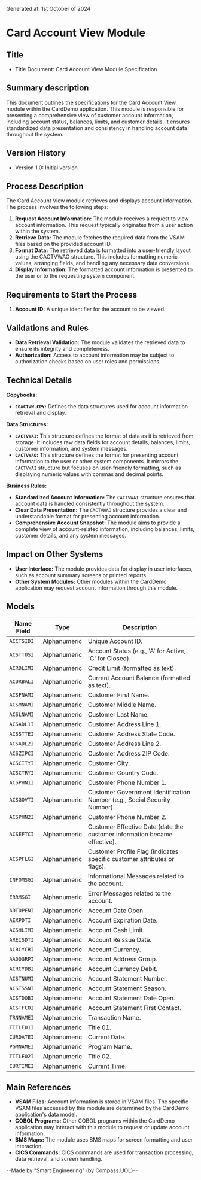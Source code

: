 Generated at: 1st October of 2024

# Card Account View Module

## Title

- Title Document: Card Account View Module Specification

## Summary description

This document outlines the specifications for the Card Account View module within the CardDemo application. This module is responsible for presenting a comprehensive view of customer account information, including account status, balances, limits, and customer details. It ensures standardized data presentation and consistency in handling account data throughout the system.

## Version History

- Version 1.0: Initial version

## Process Description

The Card Account View module retrieves and displays account information. The process involves the following steps:

1.  **Request Account Information:** The module receives a request to view account information. This request typically originates from a user action within the system.
2.  **Retrieve Data:** The module fetches the required data from the VSAM files based on the provided account ID.
3.  **Format Data:** The retrieved data is formatted into a user-friendly layout using the CACTVWAO structure. This includes formatting numeric values, arranging fields, and handling any necessary data conversions.
4.  **Display Information:** The formatted account information is presented to the user or to the requesting system component.

## Requirements to Start the Process

1.  **Account ID:** A unique identifier for the account to be viewed.

## Validations and Rules

*   **Data Retrieval Validation:** The module validates the retrieved data to ensure its integrity and completeness.
*   **Authorization:** Access to account information may be subject to authorization checks based on user roles and permissions.

## Technical Details

**Copybooks:**

*   **`COACTVW.CPY`:** Defines the data structures used for account information retrieval and display.

**Data Structures:**

*   **`CACTVWAI`:** This structure defines the format of data as it is retrieved from storage. It includes raw data fields for account details, balances, limits, customer information, and system messages.
*   **`CACTVWAO`:** This structure defines the format for presenting account information to the user or other system components. It mirrors the `CACTVWAI` structure but focuses on user-friendly formatting, such as displaying numeric values with commas and decimal points.

**Business Rules:**

*   **Standardized Account Information:** The `CACTVWAI` structure ensures that account data is handled consistently throughout the system.
*   **Clear Data Presentation:** The `CACTVWAO` structure provides a clear and understandable format for presenting account information.
*   **Comprehensive Account Snapshot:** The module aims to provide a complete view of account-related information, including balances, limits, customer details, and any system messages.

## Impact on Other Systems

*   **User Interface:** The module provides data for display in user interfaces, such as account summary screens or printed reports.
*   **Other System Modules:** Other modules within the CardDemo application may request account information through this module.

## Models

| Name Field        | Type        | Description                                                                                                                                                                                                      |
| ----------------- | ------------ | ---------------------------------------------------------------------------------------------------------------------------------------------------------------------------------------------------------------- |
| `ACCTSIDI`        | Alphanumeric | Unique Account ID.                                                                                                                                                                                                    |
| `ACSTTUSI`        | Alphanumeric | Account Status (e.g., 'A' for Active, 'C' for Closed).                                                                                                                                                               |
| `ACRDLIMI`        | Alphanumeric | Credit Limit (formatted as text).                                                                                                                                                                                    |
| `ACURBALI`        | Alphanumeric | Current Account Balance (formatted as text).                                                                                                                                                                         |
| `ACSFNAMI`        | Alphanumeric | Customer First Name.                                                                                                                                                                                                |
| `ACSMNAMI`        | Alphanumeric | Customer Middle Name.                                                                                                                                                                                               |
| `ACSLNAMI`        | Alphanumeric | Customer Last Name.                                                                                                                                                                                                 |
| `ACSADL1I`        | Alphanumeric | Customer Address Line 1.                                                                                                                                                                                               |
| `ACSSTTEI`        | Alphanumeric | Customer Address State Code.                                                                                                                                                                                           |
| `ACSADL2I`        | Alphanumeric | Customer Address Line 2.                                                                                                                                                                                               |
| `ACSZIPCI`        | Alphanumeric | Customer Address ZIP Code.                                                                                                                                                                                            |
| `ACSCITYI`        | Alphanumeric | Customer City.                                                                                                                                                                                                      |
| `ACSCTRYI`        | Alphanumeric | Customer Country Code.                                                                                                                                                                                               |
| `ACSPHN1I`        | Alphanumeric | Customer Phone Number 1.                                                                                                                                                                                             |
| `ACSGOVTI`        | Alphanumeric | Customer Government Identification Number (e.g., Social Security Number).                                                                                                                                             |
| `ACSPHN2I`        | Alphanumeric | Customer Phone Number 2.                                                                                                                                                                                             |
| `ACSEFTCI`        | Alphanumeric | Customer Effective Date (date the customer information became effective).                                                                                                                                              |
| `ACSPFLGI`        | Alphanumeric | Customer Profile Flag (indicates specific customer attributes or flags).                                                                                                                                                 |
| `INFOMSGI`        | Alphanumeric | Informational Messages related to the account.                                                                                                                                                                          |
| `ERRMSGI`        | Alphanumeric | Error Messages related to the account.                                                                                                                                                                               |
| `ADTOPENI`        | Alphanumeric | Account Date Open.                                                                                                                                                                                                    |
| `AEXPDTI`        | Alphanumeric | Account Expiration Date.                                                                                                                                                                                                 |
| `ACSHLIMI`        | Alphanumeric | Account Cash Limit.                                                                                                                                                                                                   |
| `AREISDTI`        | Alphanumeric | Account Reissue Date.                                                                                                                                                                                                  |
| `ACRCYCRI`        | Alphanumeric | Account Currency.                                                                                                                                                                                                      |
| `AADDGRPI`        | Alphanumeric | Account Address Group.                                                                                                                                                                                                 |
| `ACRCYDBI`        | Alphanumeric | Account Currency Debit.                                                                                                                                                                                                 |
| `ACSTNUMI`        | Alphanumeric | Account Statement Number.                                                                                                                                                                                              |
| `ACSTSSNI`        | Alphanumeric | Account Statement Season.                                                                                                                                                                                             |
| `ACSTDOBI`        | Alphanumeric | Account Statement Date Open.                                                                                                                                                                                           |
| `ACSTFCOI`        | Alphanumeric | Account Statement First Contact.                                                                                                                                                                                        |
| `TRNNAMEI`        | Alphanumeric | Transaction Name.                                                                                                                                                                                                     |
| `TITLE01I`       | Alphanumeric | Title 01.                                                                                                                                                                                                           |
| `CURDATEI`       | Alphanumeric | Current Date.                                                                                                                                                                                                         |
| `PGMNAMEI`       | Alphanumeric | Program Name.                                                                                                                                                                                                        |
| `TITLE02I`       | Alphanumeric | Title 02.                                                                                                                                                                                                           |
| `CURTIMEI`       | Alphanumeric | Current Time.                                                                                                                                                                                                         |

## Main References

-   **VSAM Files:** Account information is stored in VSAM files. The specific VSAM files accessed by this module are determined by the CardDemo application's data model.
-   **COBOL Programs:** Other COBOL programs within the CardDemo application may interact with this module to request or update account information.
-   **BMS Maps:** The module uses BMS maps for screen formatting and user interaction.
-   **CICS Commands:** CICS commands are used for transaction processing, data retrieval, and screen handling.

--Made by "Smart Engineering" (by Compass.UOL)--